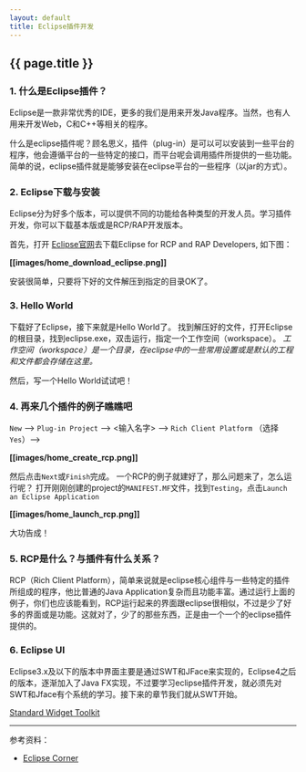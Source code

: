 ```yaml
---
layout: default
title: Eclipse插件开发
---
```


## {{ page.title }}

### 1. 什么是Eclipse插件？
Eclipse是一款非常优秀的IDE，更多的我们是用来开发Java程序。当然，也有人用来开发Web，C和C++等相关的程序。

什么是eclipse插件呢？顾名思义，插件（plug-in）是可以可以安装到一些平台的程序，他会遵循平台的一些特定的接口，而平台呢会调用插件所提供的一些功能。简单的说，eclipse插件就是能够安装在eclipse平台的一些程序（以jar的方式）。

### 2. Eclipse下载与安装
Eclipse分为好多个版本，可以提供不同的功能给各种类型的开发人员。学习插件开发，你可以下载基本版或是RCP/RAP开发版本。

首先，打开 [Eclipse官网](http://www.eclipse.org/downloads)去下载Eclipse for RCP and RAP Developers, 如下图：

**[[images/home_download_eclipse.png]]**

安装很简单，只要将下好的文件解压到指定的目录OK了。

### 3. Hello World
下载好了Eclipse，接下来就是Hello World了。
找到解压好的文件，打开Eclipse的根目录，找到eclipse.exe，双击运行，指定一个工作空间（workspace）。
    _工作空间（workspace）是一个目录，在eclipse中的一些常用设置或是默认的工程和文件都会存储在这里。_

然后，写一个Hello World试试吧！

### 4. 再来几个插件的例子瞧瞧吧
`New` --> `Plug-in Project` --> <输入名字> --> `Rich Client Platform` （选择`Yes`）-->

**[[images/home_create_rcp.png]]**

然后点击`Next`或`Finish`完成。
一个RCP的例子就建好了，那么问题来了，怎么运行呢？
打开刚刚创建的project的`MANIFEST.MF`文件，找到`Testing`，点击`Launch an Eclipse Application`

**[[images/home_launch_rcp.png]]**

大功告成！

### 5. RCP是什么？与插件有什么关系？
RCP（Rich Client Platform），简单来说就是eclipse核心组件与一些特定的插件所组成的程序，他比普通的Java Application复杂而且功能丰富。通过运行上面的例子，你们也应该能看到，RCP运行起来的界面跟eclipse很相似，不过是少了好多的界面或是功能。这就对了，少了的那些东西，正是由一个一个的eclipse插件提供的。

### 6. Eclipse UI
Eclipse3.x及以下的版本中界面主要是通过SWT和JFace来实现的，Eclipse4之后的版本，逐渐加入了Java FX实现，不过要学习eclipse插件开发，就必须先对SWT和Jface有个系统的学习。接下来的章节我们就从SWT开始。

[Standard Widget Toolkit](https://github.com/ecsoya/eclipse.tutorial/wiki/Standard-Widget-Toolkit-(SWT))

***

参考资料：
 
 * [Eclipse Corner](https://wiki.eclipse.org/Eclipse_Corner)